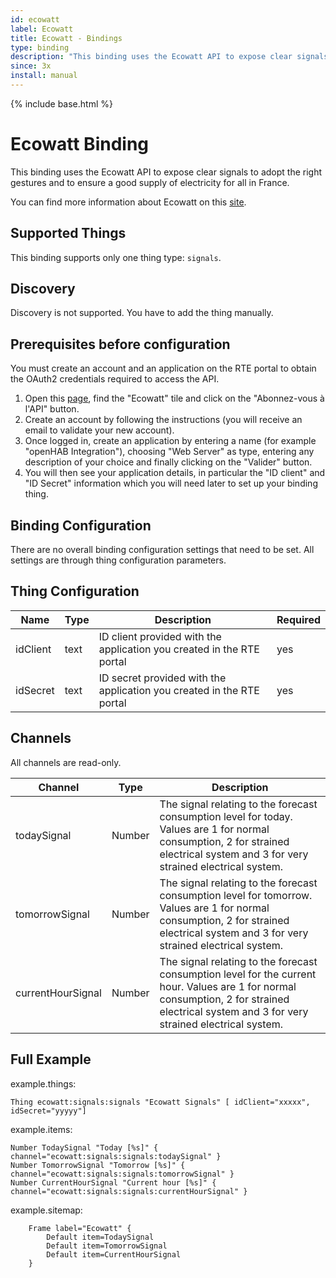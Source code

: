 ```yaml
---
id: ecowatt
label: Ecowatt
title: Ecowatt - Bindings
type: binding
description: "This binding uses the Ecowatt API to expose clear signals to adopt the right gestures and to ensure a good supply of electricity for all in France."
since: 3x
install: manual
---
```


<!-- Attention authors: Do not edit directly. Please add your changes to the appropriate source repository -->

{% include base.html %}

# Ecowatt Binding

This binding uses the Ecowatt API to expose clear signals to adopt the right gestures and to ensure a good supply of electricity for all in France.

You can find more information about Ecowatt on this [site](https://www.monecowatt.fr).

## Supported Things

This binding supports only one thing type: `signals`.

## Discovery

Discovery is not supported.
You have to add the thing manually.

## Prerequisites before configuration

You must create an account and an application on the RTE portal to obtain the OAuth2 credentials required to access the API.

1. Open this [page](https://data.rte-france.com/catalog/-/api/consumption/Ecowatt/v4.0), find the "Ecowatt" tile and click on the "Abonnez-vous à l'API" button.
2. Create an account by following the instructions (you will receive an email to validate your new account).
3. Once logged in, create an application by entering a name (for example "openHAB Integration"), choosing "Web Server" as type, entering any description of your choice and finally clicking on the "Valider" button.
4. You will then see your application details, in particular the "ID client" and "ID Secret" information which you will need later to set up your binding thing.

## Binding Configuration

There are no overall binding configuration settings that need to be set.
All settings are through thing configuration parameters.

## Thing Configuration

| Name      | Type    | Description                                                           | Required |
|-----------|---------|-----------------------------------------------------------------------|----------|
| idClient  | text    | ID client provided with the application you created in the RTE portal | yes      |
| idSecret  | text    | ID secret provided with the application you created in the RTE portal | yes      |

## Channels

All channels are read-only.

| Channel           | Type   | Description                                                      |
|-------------------|--------|------------------------------------------------------------------|
| todaySignal       | Number | The signal relating to the forecast consumption level for today. Values are 1 for normal consumption, 2 for strained electrical system and 3 for very strained electrical system. |
| tomorrowSignal    | Number | The signal relating to the forecast consumption level for tomorrow. Values are 1 for normal consumption, 2 for strained electrical system and 3 for very strained electrical system. |
| currentHourSignal | Number | The signal relating to the forecast consumption level for the current hour. Values are 1 for normal consumption, 2 for strained electrical system and 3 for very strained electrical system. |

## Full Example

example.things:

```
Thing ecowatt:signals:signals "Ecowatt Signals" [ idClient="xxxxx", idSecret="yyyyy"]
```

example.items:

```
Number TodaySignal "Today [%s]" { channel="ecowatt:signals:signals:todaySignal" }
Number TomorrowSignal "Tomorrow [%s]" { channel="ecowatt:signals:signals:tomorrowSignal" }
Number CurrentHourSignal "Current hour [%s]" { channel="ecowatt:signals:signals:currentHourSignal" }
```

example.sitemap:

```
    Frame label="Ecowatt" {
        Default item=TodaySignal
        Default item=TomorrowSignal
        Default item=CurrentHourSignal
    }
```
